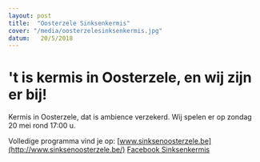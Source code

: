```yaml
---
layout: post
title:  "Oosterzele Sinksenkermis"
cover: "/media/oosterzelesinksenkermis.jpg"
datum:   20/5/2018
---
```


# 't is kermis in Oosterzele, en wij zijn er bij!

Kermis in Oosterzele, dat is ambience verzekerd. Wij spelen er op zondag 20 mei rond 17:00 u.

Volledige programma vind je op: [www.sinksenoosterzele.be](http://www.sinksenoosterzele.be/)
[Facebook Sinksenkermis](https://www.facebook.com/sinksenkermisoosterzele/)